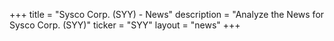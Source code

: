 +++
title = "Sysco Corp. (SYY) - News"
description = "Analyze the News for Sysco Corp. (SYY)"
ticker = "SYY"
layout = "news"
+++

